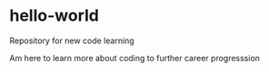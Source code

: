 # hello-world
Repository for new code learning

Am here to learn more about coding to further career progresssion
